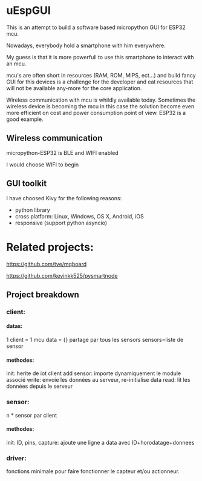 # uEspGUI

This is an attempt to build a software based micropython GUI for ESP32 mcu.

Nowadays, everybody hold a smartphone with him everywhere.

My guess is that it is more powerfull to use this smartphone to interact with an mcu.

mcu's are often short in resources (RAM, ROM, MIPS, ect...) and build fancy GUI for this devices is a challenge for the developer and eat resources that will not be available any-more for the core application.

Wireless communication with mcu is whildly available today. Sometimes the wireless device is becoming the mcu in this case the solution become even more efficient on cost and power consumption point of view. ESP32 is a good example.

## Wireless communication
micropython-ESP32 is BLE and WIFI enabled

I would choose WIFI to begin



## GUI toolkit

I have choosed Kivy for the following reasons:
- python library
- cross platform: Linux, Windows, OS X, Android, iOS
- responsive (support python asyncio)

# Related projects:
https://github.com/tve/mqboard

https://github.com/kevinkk525/pysmartnode


## Project breakdown

### client:
#### datas:
1 client = 1 mcu
data = {} partage par tous les sensors
sensors=liste de sensor

#### methodes:
init: herite de iot client
add sensor: importe dynamiquement le module associé
write: envoie les données au serveur, re-initialise data
read: lit les données depuis le serveur





### sensor:
n * sensor par client

#### methodes:
 init: ID, pins, 
 capture: ajoute une ligne a data avec ID+horodatage+donnees



### driver:
fonctions minimale pour faire fonctionner le capteur et/ou actionneur.

